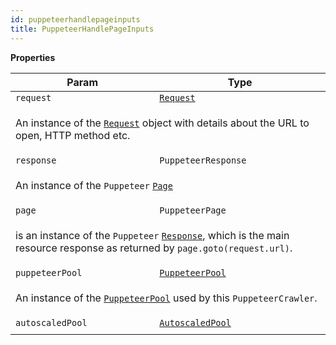 ```yaml
---
id: puppeteerhandlepageinputs
title: PuppeteerHandlePageInputs
---
```


<a name="PuppeteerHandlePageInputs"></a>

**Properties**

<table>
<thead>
<tr>
<th>Param</th><th>Type</th>
</tr>
</thead>
<tbody>
<tr>
<td><code>request</code></td><td><code><a href="request">Request</a></code></td>
</tr>
<tr>
<td colspan="3"><p>An instance of the <a href="request"><code>Request</code></a> object with details about the URL to open, HTTP method etc.</p>
</td></tr><tr>
<td><code>response</code></td><td><code>PuppeteerResponse</code></td>
</tr>
<tr>
<td colspan="3"><p>An instance of the <code>Puppeteer</code>
  <a href="https://pptr.dev/#?product=Puppeteer&show=api-class-page" target="_blank"><code>Page</code></a></p>
</td></tr><tr>
<td><code>page</code></td><td><code>PuppeteerPage</code></td>
</tr>
<tr>
<td colspan="3"><p>is an instance of the <code>Puppeteer</code>
  <a href="https://pptr.dev/#?product=Puppeteer&show=api-class-response" target="_blank"><code>Response</code></a>,
  which is the main resource response as returned by <code>page.goto(request.url)</code>.</p>
</td></tr><tr>
<td><code>puppeteerPool</code></td><td><code><a href="puppeteerpool">PuppeteerPool</a></code></td>
</tr>
<tr>
<td colspan="3"><p>An instance of the <a href="puppeteerpool"><code>PuppeteerPool</code></a> used by this <code>PuppeteerCrawler</code>.</p>
</td></tr><tr>
<td><code>autoscaledPool</code></td><td><code><a href="autoscaledpool">AutoscaledPool</a></code></td>
</tr>
<tr>
<td colspan="3"></td></tr></tbody>
</table>
